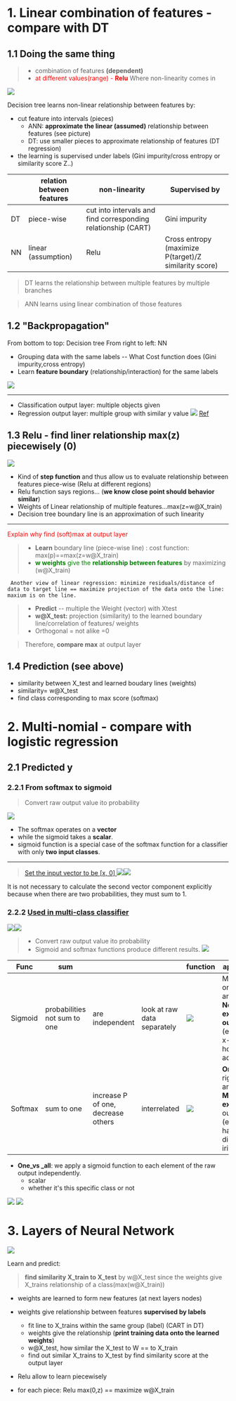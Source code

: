 #

# 1. Linear combination of features - compare with DT
## 1.1 Doing the same thing
> - combination of features **(dependent)**  
> - <font color='red'>at different values(range) - **Relu**</font> Where non-linearity comes in 

![](.Neural_network_images/01200924.png)

Decision tree learns non-linear relationship between features by:
- cut feature into intervals (pieces) 
   - ANN: **approximate the linear (assumed)** relationship between features (see picture) 
   - DT: use smaller pieces to approximate relationship of features (DT regression)
- the learning is supervised under labels (Gini impurity/cross entropy or similarity score Z..)


|   | relation between features  | non-linearity  | Supervised by  |   
|---|---|---|---|
| DT  | piece-wise|cut into intervals and find corresponding relationship (CART)   | Gini impurity  | 
| NN| linear (assumption) | Relu  | Cross entropy (maximize P(target)/Z similarity score)  | 

>DT learns the relationship between multiple features by multiple branches

>ANN learns using linear combination of those features  

## 1.2 "Backpropagation"

From bottom to top: Decision tree
From right to left: NN

- Grouping data with the same labels -- What Cost function does (Gini impurity,cross entropy)
- Learn **feature boundary** (relationship/interaction) for the same labels

![](.Neural_network_images/6f859633.png)

---
- Classification output layer: multiple objects given
- Regression output layer: multiple group with similar y value 
![](.Neural_network_images/03a14e8f.png)
[Ref](http://playground.tensorflow.org/#activation=relu&batchSize=10&dataset=circle&regDataset=reg-plane&learningRate=0.03&regularizationRate=0&noise=0&networkShape=4,3,2&seed=0.34704&showTestData=false&discretize=false&percTrainData=50&x=true&y=true&xTimesY=false&xSquared=false&ySquared=false&cosX=false&sinX=false&cosY=false&sinY=false&collectStats=false&problem=classification&initZero=false&hideText=false)
## 1.3 Relu - find liner relationship max(z) piecewisely (0)
![](.Neural_network_images/fea82e3b.png)
- Kind of **step function** and thus allow us to evaluate relationship between features piece-wise (Relu at different regions)
- Relu function says regions... (**we know close point should behavior similar**)
- Weights of Linear relationship of multiple features...max(z=w@X_train)
- Decision tree boundary line is an approximation of such linearity 
  
---
<font color="red">Explain why find (soft)max at output layer</font>

>- **Learn** boundary line (piece-wise line) : cost function: max(p)==max(z=w@X_train)
>  - <font color='green'>**w weights** give the **relationship between features**</font> by maximizing (w@X_train)
      
     Another view of linear regression: minimize residuals/distance of data to target line == maximize projection of the data onto the line: maxium is on the line. 

>- **Predict** -- multiple the Weight (vector) with Xtest
>  - **w@X_test:** projection (similarity)  to the learned boundary line/correlation of features/ weights 
>  - Orthogonal = not alike =0 

> Therefore, **compare max** at output layer 
## 1.4 Prediction (see above)
- similarity between X_test and learned boudary lines (weights) 
- similarity= w@X_test
- find class corresponding to max score (softmax)

# 2. Multi-nomial - compare with logistic regression

## 2.1 Predicted y 

### 2.2.1 From softmax to sigmoid

> Convert raw output value ito probability

![](.Neural_network_images/fe48ce35.png)

- The softmax operates on a **vector**
- while the sigmoid takes a **scalar**.
- sigmoid function is a special case of the softmax function for a 
  classifier with only **two input classes**.
  
----
>[Set the input vector to be [x, 0] ](https://deepai.org/machine-learning-glossary-and-terms/softmax-layer)
![](.Neural_network_images/d4d39cb2.png)![](.Neural_network_images/487be4f9.png)

It is not necessary to calculate the second vector component explicitly because when there are two probabilities, they must sum to 1.



### 2.2.2 [Used in multi-class classifier](https://glassboxmedicine.com/2019/05/26/classification-sigmoid-vs-softmax/)  
![](.Neural_network_images/d8ab9938.png)![](.Neural_network_images/87b83bda.png)

> - Convert raw output value ito probability
> - Sigmoid and softmax functions produce different results. 
![](.Neural_network_images/6f504a0e.png)
  
|Func   |sum   |   |   |function|application|
|---|---|---|---|---|---|
| Sigmoid  |probabilities not sum to one   | are independent  | look at raw data separately  |![](.Neural_network_images/8c5954c1.png) |More than one right answer = **Non-exclusive outputs** (e.g. chest x-rays, hospital admission)|
| Softmax  | sum to one  |increase P of one, decrease others   | interrelated  |![](.Neural_network_images/a01a527c.png)|**Only one** right answer = **Mutually exclusive** outputs (e.g. handwritten digits, irises)|

- **One_vs _all**: we apply a sigmoid function to each element of the raw output independently.
  - scalar
  - whether it's this specific class or not
  
![](.Neural_network_images/19d59ae4.png)
![](.Neural_network_images/965bd0a6.png)

# 3. Layers of Neural Network

![](.Neural_network_images/36b27e81.png)

Learn and predict: 
>**find similarity X_train to X_test** by w@X_test since the weights give X_trains relationship of a class(max(w@X_train))

- weights are learned to form new features (at next layers nodes)
- weights give relationship between features **supervised by labels**
  - fit line to X_trains within the same group (label) (CART in DT)
  - weights give the relationship (**print training data onto the learned weights**)
  - w@X_test, how similar the X_test to W == to X_train
  - find out similar X_trains to X_test by find similarity score at the output layer
  
- Relu allow to learn piecewisely 
  
- for each piece: Relu max(0,z) == maximize w@X_train



